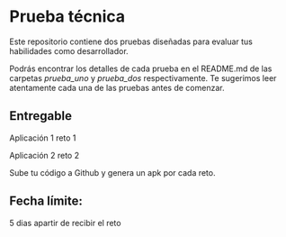 # Prueba técnica
 
Este repositorio contiene dos pruebas diseñadas para evaluar tus habilidades como desarrollador.
 
Podrás encontrar los detalles de cada prueba en el README.md de las carpetas *prueba_uno* y *prueba_dos* respectivamente. Te sugerimos leer atentamente cada una de las pruebas antes de comenzar.



## **Entregable**
Aplicación 1 reto 1

Aplicación 2 reto 2

Sube tu código a Github y genera un apk por cada reto.

## **Fecha límite:**
5 dias apartir de recibir el reto
